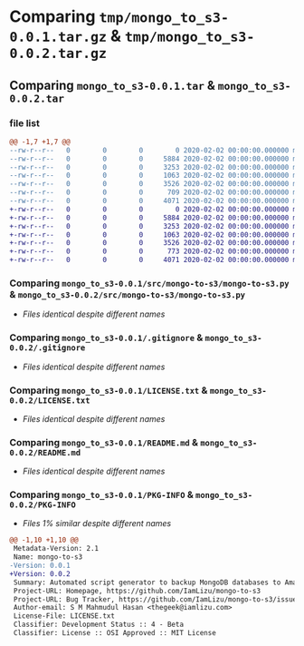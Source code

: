 # Comparing `tmp/mongo_to_s3-0.0.1.tar.gz` & `tmp/mongo_to_s3-0.0.2.tar.gz`

## Comparing `mongo_to_s3-0.0.1.tar` & `mongo_to_s3-0.0.2.tar`

### file list

```diff
@@ -1,7 +1,7 @@
--rw-r--r--   0        0        0        0 2020-02-02 00:00:00.000000 mongo_to_s3-0.0.1/src/mongo-to-s3/__init__.py
--rw-r--r--   0        0        0     5884 2020-02-02 00:00:00.000000 mongo_to_s3-0.0.1/src/mongo-to-s3/mongo-to-s3.py
--rw-r--r--   0        0        0     3253 2020-02-02 00:00:00.000000 mongo_to_s3-0.0.1/.gitignore
--rw-r--r--   0        0        0     1063 2020-02-02 00:00:00.000000 mongo_to_s3-0.0.1/LICENSE.txt
--rw-r--r--   0        0        0     3526 2020-02-02 00:00:00.000000 mongo_to_s3-0.0.1/README.md
--rw-r--r--   0        0        0      709 2020-02-02 00:00:00.000000 mongo_to_s3-0.0.1/pyproject.toml
--rw-r--r--   0        0        0     4071 2020-02-02 00:00:00.000000 mongo_to_s3-0.0.1/PKG-INFO
+-rw-r--r--   0        0        0        0 2020-02-02 00:00:00.000000 mongo_to_s3-0.0.2/src/mongo-to-s3/__init__.py
+-rw-r--r--   0        0        0     5884 2020-02-02 00:00:00.000000 mongo_to_s3-0.0.2/src/mongo-to-s3/mongo-to-s3.py
+-rw-r--r--   0        0        0     3253 2020-02-02 00:00:00.000000 mongo_to_s3-0.0.2/.gitignore
+-rw-r--r--   0        0        0     1063 2020-02-02 00:00:00.000000 mongo_to_s3-0.0.2/LICENSE.txt
+-rw-r--r--   0        0        0     3526 2020-02-02 00:00:00.000000 mongo_to_s3-0.0.2/README.md
+-rw-r--r--   0        0        0      773 2020-02-02 00:00:00.000000 mongo_to_s3-0.0.2/pyproject.toml
+-rw-r--r--   0        0        0     4071 2020-02-02 00:00:00.000000 mongo_to_s3-0.0.2/PKG-INFO
```

### Comparing `mongo_to_s3-0.0.1/src/mongo-to-s3/mongo-to-s3.py` & `mongo_to_s3-0.0.2/src/mongo-to-s3/mongo-to-s3.py`

 * *Files identical despite different names*

### Comparing `mongo_to_s3-0.0.1/.gitignore` & `mongo_to_s3-0.0.2/.gitignore`

 * *Files identical despite different names*

### Comparing `mongo_to_s3-0.0.1/LICENSE.txt` & `mongo_to_s3-0.0.2/LICENSE.txt`

 * *Files identical despite different names*

### Comparing `mongo_to_s3-0.0.1/README.md` & `mongo_to_s3-0.0.2/README.md`

 * *Files identical despite different names*

### Comparing `mongo_to_s3-0.0.1/PKG-INFO` & `mongo_to_s3-0.0.2/PKG-INFO`

 * *Files 1% similar despite different names*

```diff
@@ -1,10 +1,10 @@
 Metadata-Version: 2.1
 Name: mongo-to-s3
-Version: 0.0.1
+Version: 0.0.2
 Summary: Automated script generator to backup MongoDB databases to Amazon S3.
 Project-URL: Homepage, https://github.com/IamLizu/mongo-to-s3
 Project-URL: Bug Tracker, https://github.com/IamLizu/mongo-to-s3/issues
 Author-email: S M Mahmudul Hasan <thegeek@iamlizu.com>
 License-File: LICENSE.txt
 Classifier: Development Status :: 4 - Beta
 Classifier: License :: OSI Approved :: MIT License
```

